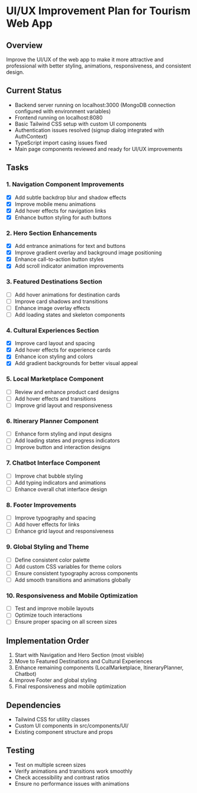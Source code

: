 # UI/UX Improvement Plan for Tourism Web App

## Overview
Improve the UI/UX of the web app to make it more attractive and professional with better styling, animations, responsiveness, and consistent design.

## Current Status
- Backend server running on localhost:3000 (MongoDB connection configured with environment variables)
- Frontend running on localhost:8080
- Basic Tailwind CSS setup with custom UI components
- Authentication issues resolved (signup dialog integrated with AuthContext)
- TypeScript import casing issues fixed
- Main page components reviewed and ready for UI/UX improvements

## Tasks

### 1. Navigation Component Improvements
- [x] Add subtle backdrop blur and shadow effects
- [x] Improve mobile menu animations
- [x] Add hover effects for navigation links
- [x] Enhance button styling for auth buttons

### 2. Hero Section Enhancements
- [x] Add entrance animations for text and buttons
- [x] Improve gradient overlay and background image positioning
- [x] Enhance call-to-action button styles
- [x] Add scroll indicator animation improvements

### 3. Featured Destinations Section
- [ ] Add hover animations for destination cards
- [ ] Improve card shadows and transitions
- [ ] Enhance image overlay effects
- [ ] Add loading states and skeleton components

### 4. Cultural Experiences Section
- [x] Improve card layout and spacing
- [x] Add hover effects for experience cards
- [x] Enhance icon styling and colors
- [x] Add gradient backgrounds for better visual appeal

### 5. Local Marketplace Component
- [ ] Review and enhance product card designs
- [ ] Add hover effects and transitions
- [ ] Improve grid layout and responsiveness

### 6. Itinerary Planner Component
- [ ] Enhance form styling and input designs
- [ ] Add loading states and progress indicators
- [ ] Improve button and interaction designs

### 7. Chatbot Interface Component
- [ ] Improve chat bubble styling
- [ ] Add typing indicators and animations
- [ ] Enhance overall chat interface design

### 8. Footer Improvements
- [ ] Improve typography and spacing
- [ ] Add hover effects for links
- [ ] Enhance grid layout and responsiveness

### 9. Global Styling and Theme
- [ ] Define consistent color palette
- [ ] Add custom CSS variables for theme colors
- [ ] Ensure consistent typography across components
- [ ] Add smooth transitions and animations globally

### 10. Responsiveness and Mobile Optimization
- [ ] Test and improve mobile layouts
- [ ] Optimize touch interactions
- [ ] Ensure proper spacing on all screen sizes

## Implementation Order
1. Start with Navigation and Hero Section (most visible)
2. Move to Featured Destinations and Cultural Experiences
3. Enhance remaining components (LocalMarketplace, ItineraryPlanner, Chatbot)
4. Improve Footer and global styling
5. Final responsiveness and mobile optimization

## Dependencies
- Tailwind CSS for utility classes
- Custom UI components in src/components/UI/
- Existing component structure and props

## Testing
- Test on multiple screen sizes
- Verify animations and transitions work smoothly
- Check accessibility and contrast ratios
- Ensure no performance issues with animations
